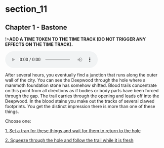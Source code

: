 
# section_11

## Chapter 1 - Bastone

!>**ADD A TIME TOKEN TO THE TIME TRACK (DO NOT TRIGGER ANY EFFECTS ON THE TIME TRACK).**

<audio controls><source src="../../decomp/app/src/main/res/raw/chp1_4_9__c.mp3" type="audio/mpeg"></audio>

After several hours, you eventually find a junction that runs along the outer wall of the city. You can see the Deepwood through the hole where a mammoth foundation stone has somehow shifted. Blood trails concentrate on this point from all directions as if bodies or body parts have been forced through the gap. The trail carries through the opening and leads off into the Deepwood. In the blood stains you make out the tracks of several clawed footprints. You get the distinct impression there is more than one of these things.


Choose one:

[1. Set a trap for these things and wait for them to return to the hole](output/chapter1/section_12.md)

[2. Squeeze through the hole and follow the trail while it is fresh](output/chapter1/section_17.md)


